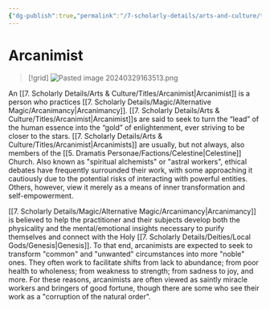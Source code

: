 ```yaml
---
{"dg-publish":true,"permalink":"/7-scholarly-details/arts-and-culture/titles/arcanimist/","noteIcon":""}
---
```


# Arcanimist

>[!grid]
>![Pasted image 20240329163513.png](/img/user/x.%20Assets/Attachments/Pasted%20image%2020240329163513.png)

An [[7. Scholarly Details/Arts & Culture/Titles/Arcanimist\|Arcanimist]] is a person who practices [[7. Scholarly Details/Magic/Alternative Magic/Arcanimancy\|Arcanimancy]]. [[7. Scholarly Details/Arts & Culture/Titles/Arcanimist\|Arcanimist]]s are said to seek to turn the “lead” of the human essence into the “gold” of enlightenment, ever striving to be closer to the stars. [[7. Scholarly Details/Arts & Culture/Titles/Arcanimist\|Arcanimists]] are usually, but not always, also members of the [[5. Dramatis Personae/Factions/Celestine\|Celestine]] Church. Also known as "spiritual alchemists" or "astral workers", ethical debates have frequently surrounded their work, with some approaching it cautiously due to the potential risks of interacting with powerful entities. Others, however, view it merely as a means of inner transformation and self-empowerment. 

[[7. Scholarly Details/Magic/Alternative Magic/Arcanimancy\|Arcanimancy]] is believed to help the practitioner and their subjects develop both the physicality and the mental/emotional insights necessary to purify themselves and connect with the Holy [[7. Scholarly Details/Deities/Local Gods/Genesis\|Genesis]]. To that end, arcanimists are expected to seek to transform "common" and "unwanted" circumstances into more "noble" ones. They often work to facilitate shifts from lack to abundance; from poor health to wholeness; from weakness to strength; from sadness to joy, and more. For these reasons, arcanimists are often viewed as saintly miracle workers and bringers of good fortune, though there are some who see their work as a "corruption of the natural order". 

